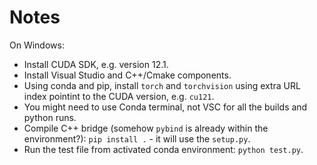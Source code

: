 # Notes

On Windows:
* Install CUDA SDK, e.g. version 12.1.
* Install Visual Studio and C++/Cmake components.
* Using conda and pip, install `torch` and `torchvision` using extra URL index pointint to the CUDA version, e.g. `cu121`.
* You might need to use Conda terminal, not VSC for all the builds and python runs.
* Compile C++ bridge (somehow `pybind` is already within the environment?): `pip install .` - it will use the `setup.py`. 
* Run the test file from activated conda environment: `python test.py`.